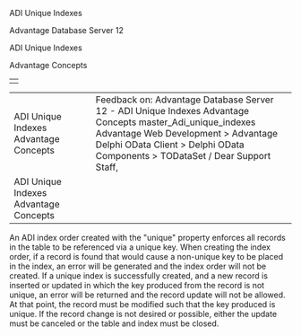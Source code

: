 ADI Unique Indexes




Advantage Database Server 12  

ADI Unique Indexes

Advantage Concepts

|  |
| --- |
|  |

|  |  |  |  |  |
| --- | --- | --- | --- | --- |
| ADI Unique Indexes  Advantage Concepts |  |  | Feedback on: Advantage Database Server 12 - ADI Unique Indexes Advantage Concepts master\_Adi\_unique\_indexes Advantage Web Development > Advantage Delphi OData Client > Delphi OData Components > TODataSet / Dear Support Staff, |  |
| ADI Unique Indexes  Advantage Concepts |  |  |  |  |

An ADI index order created with the "unique" property enforces all records in the table to be referenced via a unique key. When creating the index order, if a record is found that would cause a non-unique key to be placed in the index, an error will be generated and the index order will not be created. If a unique index is successfully created, and a new record is inserted or updated in which the key produced from the record is not unique, an error will be returned and the record update will not be allowed. At that point, the record must be modified such that the key produced is unique. If the record change is not desired or possible, either the update must be canceled or the table and index must be closed.
